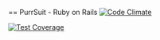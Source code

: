== PurrSuit - Ruby on Rails
[![Code Climate](https://codeclimate.com/github/PurrSuit/backend_purrsuit/badges/gpa.svg)](https://codeclimate.com/github/PurrSuit/backend_purrsuit)

[![Test Coverage](https://codeclimate.com/github/PurrSuit/backend_purrsuit/badges/coverage.svg)](https://codeclimate.com/github/PurrSuit/backend_purrsuit/coverage)
